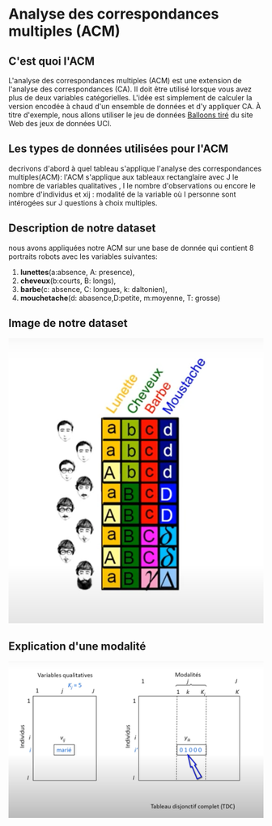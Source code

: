 # Analyse des correspondances multiples (ACM)
## C'est quoi l'ACM
L'analyse des correspondances multiples (ACM) est une extension de l'analyse des correspondances (CA). Il doit être utilisé lorsque vous avez plus de deux variables catégorielles. L'idée est simplement de calculer la version encodée à chaud d'un ensemble de données et d'y appliquer CA. À titre d'exemple, nous allons utiliser le jeu de données [Balloons tiré](https://archive.ics.uci.edu/ml/machine-learning-databases/balloons/) du site Web des jeux de données UCI.
## Les types de données utilisées pour l'ACM
decrivons d'abord à quel tableau s'applique l'analyse des correspondances multiples(ACM): l'ACM s'applique aux tableaux rectanglaire avec J le nombre de variables qualitatives , I le nombre d'observations ou encore le nombre d'individus et xij : modalité de la variable où I personne sont intérogées sur J questions à choix multiples.

## Description de notre dataset
nous avons appliquées notre ACM sur une base de donnée qui contient 8 portraits robots
avec les variables suivantes: 
1. **lunettes**(a:absence, A: presence), 
2. **cheveux**(b:courts, B: longs), 
3. **barbe**(c: absence, C: longues, k: daltonien), 
4. **mouchetache**(d: abasence,D:petite, m:moyenne, T: grosse) 
   
## Image de notre dataset

![dataset robo](db.png)
## Explication d'une modalité
![modalite](modalites.png)